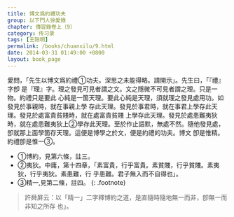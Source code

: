 ```yaml
---
title: 博文爲約禮功夫
group: 以下門人徐愛錄
chapter: 傳習錄卷上〔9〕
category: 传习录
tags: [王阳明]
permalink: /books/chuanxilu/9.html
date: 2014-03-31 01:49:00 +0800
layout: book_page 
---
```


愛問，「先生以博文爲約禮①功夫。深思之未能得略。請開示」。先生曰，「『禮』字卽 是『理』字。理之發見可見者謂之文。文之隱微不可見者謂之理。只是一物。約禮只是要此 心純是一箇天理。要此心純是天理，須就理之發見處用功。如發見於事親時，就在事親上學 存此天理。發見於事君時，就在事君上學存此天理。發見於處富貴貧賤時，就在處富貴貧賤 上學存此天理。發見於處患難夷狄時，就在處患難夷狄上②學存此天理。至於作止語默，無處不然。隨他發見處，卽就那上面學箇存天理。這便是博學之於文，便是約禮的功夫。博文 卽是惟精。約禮卽是惟一③。

+ ①博約，見第六條，註三。
+ ②夷狄。中庸，第十四章，「素富貴，行乎富貴。素貧賤，行乎貧賤。素夷狄，行乎夷狄。素患難，行 乎患難。君子無入而不自得也」。
+ ③精一,見第二條，註四。
{: .footnote}

> 許舜屏云：以「精一」二字釋博約之道，是直隨時隨地無一而非，卽無一而非知之所存 也」。


